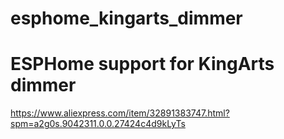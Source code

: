 # esphome_kingarts_dimmer
# ESPHome support for KingArts dimmer
https://www.aliexpress.com/item/32891383747.html?spm=a2g0s.9042311.0.0.27424c4d9kLyTs
